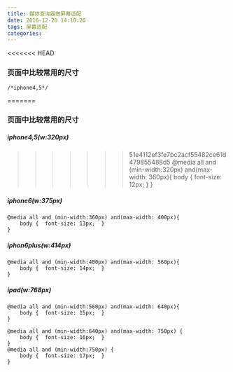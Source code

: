 ```yaml
---
title: 媒体查询器做屏幕适配
date: 2016-12-20 14:10:26
tags: 屏幕适配
categories:
---
```

<<<<<<< HEAD
### 页面中比较常用的尺寸

	/*iphone4,5*/
=======
###  页面中比较常用的尺寸

##### iphone4,5(w:320px)

>>>>>>> 51e4112ef3fe7bc2acf55482ce61d479855488d5
	@media all and (min-width:320px) and(max-width: 360px){
		body {  font-size: 12px;  }
	}

##### iphone6(w:375px)

	@media all and (min-width:360px) and(max-width: 400px){
	    body {  font-size: 13px;  }
	}

##### iphon6plus(w:414px)

	@media all and (min-width:400px) and(max-width: 560px){
	    body {  font-size: 14px;  }
	}
##### ipad(w:768px)	

	@media all and (min-width:560px) and(max-width: 640px){
	    body {  font-size: 15px;  }
	}
	
	@media all and (min-width:640px) and(max-width: 750px) {
	    body {  font-size: 16px;  }
	}
	@media all and (min-width:750px) {
	    body {  font-size: 17px;  }
	}
